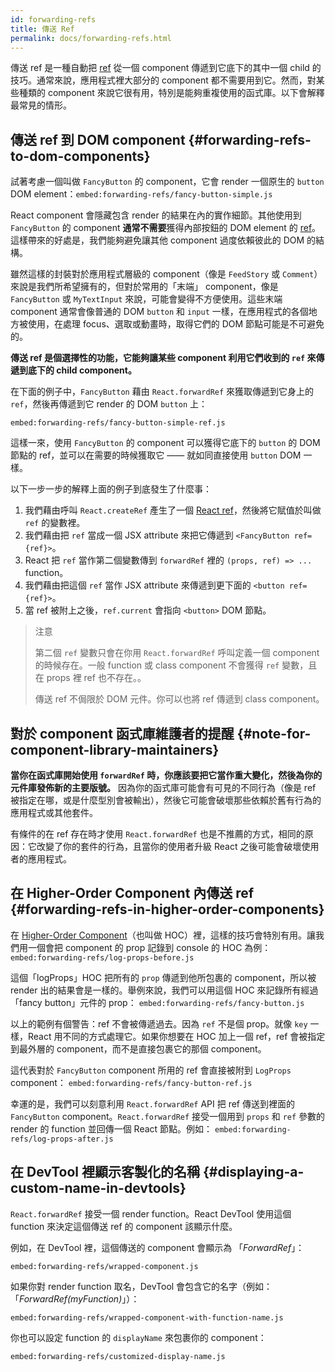 ```yaml
---
id: forwarding-refs
title: 傳送 Ref
permalink: docs/forwarding-refs.html
---
```


傳送 ref 是一種自動把 [ref](/docs/refs-and-the-dom.html) 從一個 component 傳遞到它底下的其中一個 child 的技巧。通常來說，應用程式裡大部分的 component 都不需要用到它。然而，對某些種類的 component 來說它很有用，特別是能夠重複使用的函式庫。以下會解釋最常見的情形。

## 傳送 ref 到 DOM component {#forwarding-refs-to-dom-components}

試著考慮一個叫做 `FancyButton` 的 component，它會 render 一個原生的 `button` DOM element：`embed:forwarding-refs/fancy-button-simple.js`

React component 會隱藏包含 render 的結果在內的實作細節。其他使用到 `FancyButton` 的 component **通常不需要**獲得內部按鈕的 DOM element 的 [ref](/docs/refs-and-the-dom.html)。這樣帶來的好處是，我們能夠避免讓其他 component 過度依賴彼此的 DOM 的結構。

雖然這樣的封裝對於應用程式層級的 component（像是 `FeedStory` 或 `Comment`）來說是我們所希望擁有的，但對於常用的「末端」 component，像是 `FancyButton` 或 `MyTextInput` 來說，可能會變得不方便使用。這些末端 component 通常會像普通的 DOM `button` 和 `input` 一樣，在應用程式的各個地方被使用，在處理 focus、選取或動畫時，取得它們的 DOM 節點可能是不可避免的。

**傳送 ref 是個選擇性的功能，它能夠讓某些 component 利用它們收到的 `ref` 來傳遞到底下的 child component。**

在下面的例子中，`FancyButton` 藉由 `React.forwardRef` 來獲取傳遞到它身上的 `ref`，然後再傳遞到它 render 的 DOM `button` 上：

`embed:forwarding-refs/fancy-button-simple-ref.js`

這樣一來，使用 `FancyButton` 的 component 可以獲得它底下的 `button` 的 DOM 節點的 ref，並可以在需要的時候獲取它 —— 就如同直接使用 `button` DOM 一樣。

以下一步一步的解釋上面的例子到底發生了什麼事：

1. 我們藉由呼叫 `React.createRef` 產生了一個 [React ref](/docs/refs-and-the-dom.html)，然後將它賦值於叫做 `ref` 的變數裡。
1. 我們藉由把 `ref` 當成一個 JSX attribute 來把它傳遞到 `<FancyButton ref={ref}>`。
1. React 把 `ref` 當作第二個變數傳到 `forwardRef` 裡的 `(props, ref) => ...` function。
1. 我們藉由把這個 `ref` 當作 JSX attribute 來傳遞到更下面的 `<button ref={ref}>`。
1. 當 ref 被附上之後，`ref.current` 會指向 `<button>` DOM 節點。

>注意
>
>第二個 `ref` 變數只會在你用 `React.forwardRef` 呼叫定義一個 component 的時候存在。一般 function 或 class component 不會獲得 `ref` 變數，且在 props 裡 ref 也不存在。。
>
>傳送 ref 不侷限於 DOM 元件。你可以也將 ref 傳遞到 class component。

## 對於 component 函式庫維護者的提醒 {#note-for-component-library-maintainers}

**當你在函式庫開始使用 `forwardRef` 時，你應該要把它當作重大變化，然後為你的元件庫發佈新的主要版號。** 因為你的函式庫可能會有可見的不同行為（像是 ref 被指定在哪，或是什麼型別會被輸出），然後它可能會破壞那些依賴於舊有行為的應用程式或其他套件。

有條件的在 ref 存在時才使用 `React.forwardRef` 也是不推薦的方式，相同的原因：它改變了你的套件的行為，且當你的使用者升級 React 之後可能會破壞使用者的應用程式。

## 在 Higher-Order Component 內傳送 ref {#forwarding-refs-in-higher-order-components}

在 [Higher-Order Component](/docs/higher-order-components.html)（也叫做 HOC）裡，這樣的技巧會特別有用。讓我們用一個會把 component 的 prop 記錄到 console 的 HOC 為例：
`embed:forwarding-refs/log-props-before.js`

這個「logProps」HOC 把所有的 `prop` 傳遞到他所包裹的 component，所以被 render 出的結果會是一樣的。舉例來說，我們可以用這個 HOC 來記錄所有經過「fancy button」元件的 prop：
`embed:forwarding-refs/fancy-button.js`

以上的範例有個警告：ref 不會被傳遞過去。因為 `ref` 不是個 prop。就像 `key` 一樣，React 用不同的方式處理它。如果你想要在 HOC 加上一個 ref，ref 會被指定到最外層的 component，而不是直接包裹它的那個 component。

這代表對於 `FancyButton` component 所用的 ref 會直接被附到 `LogProps` component：
`embed:forwarding-refs/fancy-button-ref.js`

幸運的是，我們可以刻意利用 `React.forwardRef` API 把 ref 傳送到裡面的 `FancyButton` component。`React.forwardRef` 接受一個用到 `props` 和 `ref` 參數的 render 的 function 並回傳一個 React 節點。例如：
`embed:forwarding-refs/log-props-after.js`

## 在 DevTool 裡顯示客製化的名稱 {#displaying-a-custom-name-in-devtools}

`React.forwardRef` 接受一個 render function。React DevTool 使用這個 function 來決定這個傳送 ref 的 component 該顯示什麼。

例如，在 DevTool 裡，這個傳送的 component 會顯示為 「*ForwardRef*」：

`embed:forwarding-refs/wrapped-component.js`

如果你對 render function 取名，DevTool 會包含它的名字（例如：「*ForwardRef(myFunction)*」）：

`embed:forwarding-refs/wrapped-component-with-function-name.js`

你也可以設定 function 的 `displayName` 來包裹你的 component：

`embed:forwarding-refs/customized-display-name.js`
